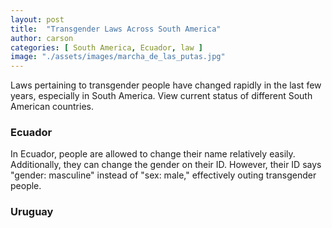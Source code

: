 ```yaml
---
layout: post
title:  "Transgender Laws Across South America"
author: carson
categories: [ South America, Ecuador, law ]
image: "./assets/images/marcha_de_las_putas.jpg"
---
```

Laws pertaining to transgender people have changed rapidly in the last few years, especially in South America. View current status of different South American countries.

### Ecuador
In Ecuador, people are allowed to change their name relatively easily. Additionally, they can change the gender on their ID. However, their ID says "gender: masculine" instead of "sex: male," effectively outing transgender people.

### Uruguay

